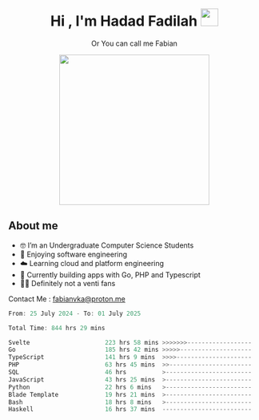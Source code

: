 <h1 align="center">Hi , I'm Hadad Fadilah  <img src="https://media.giphy.com/media/hvRJCLFzcasrR4ia7z/giphy.gif" width="35" ></h1>
<p align="center"><span>Or You can call me <span style="font: bold">Fabian</span></p>
<p align="center">
<img src="https://media.tenor.com/78dNivDemDAAAAAi/speech-bubble-venti.gif" width="300"/>    
</p>

##  About me
- 🤓 I’m an Undergraduate Computer Science Students
- 🍰 Enjoying software engineering
- ☁️ Learning cloud and platform engineering
- 🧰 Currently building apps with Go, PHP and Typescript 
- 🏃‍♂️ Definitely not a venti fans

Contact Me : fabianvka@proton.me

<!--START_SECTION:waka-->

```go
From: 25 July 2024 - To: 01 July 2025

Total Time: 844 hrs 29 mins

Svelte                     223 hrs 58 mins >>>>>>>------------------   26.31 %
Go                         185 hrs 42 mins >>>>>--------------------   21.81 %
TypeScript                 141 hrs 9 mins  >>>>---------------------   16.58 %
PHP                        63 hrs 45 mins  >>-----------------------   07.49 %
SQL                        46 hrs          >------------------------   05.40 %
JavaScript                 43 hrs 25 mins  >------------------------   05.10 %
Python                     22 hrs 6 mins   >------------------------   02.60 %
Blade Template             19 hrs 21 mins  >------------------------   02.27 %
Bash                       18 hrs 8 mins   >------------------------   02.13 %
Haskell                    16 hrs 37 mins  -------------------------   01.95 %
```

<!--END_SECTION:waka-->




<!--
**Fadil-Tao/Fadil-Tao** is a ✨ _special_ ✨ repository because its `README.md` (this file) appears on your GitHub profile.


